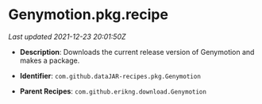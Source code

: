 # Genymotion.pkg.recipe

_Last updated 2021-12-23 20:01:50Z_

- **Description**: Downloads the current release version of Genymotion and makes a package.

- **Identifier**: `com.github.dataJAR-recipes.pkg.Genymotion`

- **Parent Recipes**: `com.github.erikng.download.Genymotion`
